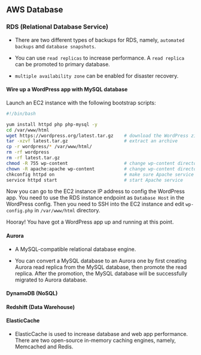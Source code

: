## AWS Database

### RDS (Relational Database Service)

- There are two different types of backups for RDS, namely, `automated backups` and `database snapshots`.

- You can use `read replicas` to increase performance. A `read replica` can be promoted to primary database.

- `multiple availability zone` can be enabled for disaster recovery.

#### Wire up a WordPress app with MySQL database

Launch an EC2 instance with the following bootstrap scripts:

```bash
#!/bin/bash

yum install httpd php php-mysql -y
cd /var/www/html
wget https://wordpress.org/latest.tar.gz    # download the WordPress zip file
tar -xzvf latest.tar.gz                     # extract an archive
cp -r wordpress/* /var/www/html/
rm -rf wordpress
rm -rf latest.tar.gz
chmod -R 755 wp-content                     # change wp-content directory permissions 
chown -R apache:apache wp-content           # change wp-content directory to own by apache user and apache group
chkconfig httpd on                          # make sure Apache service is on after instance reboot
service httpd start                         # start Apache service
```

Now you can go to the EC2 instance IP address to config the WordPress app. You need to use the RDS instance endpoint as `Database Host` in the WordPress config. Then you need to SSH into the EC2 instance and edit `wp-config.php` in `/var/www/html` directory.

Hooray! You have got a WordPress app up and running at this point.

#### Aurora

- A MySQL-compatible relational database engine.

- You can convert a MySQL database to an Aurora one by first creating Aurora read replica from the MySQL database, then promote the read replica. After the promotion, the MySQL database will be successfully migrated to Aurora database.

#### DynamoDB (NoSQL)

#### Redshift (Data Warehouse)

#### ElasticCache

- ElasticCache is used to increase database and web app performance. There are two open-source in-memory caching engines, namely, Memcached and Redis.
